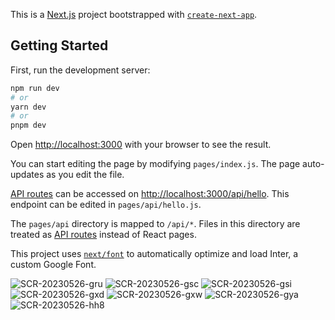 This is a [Next.js](https://nextjs.org/) project bootstrapped with [`create-next-app`](https://github.com/vercel/next.js/tree/canary/packages/create-next-app).

## Getting Started

First, run the development server:

```bash
npm run dev
# or
yarn dev
# or
pnpm dev
```

Open [http://localhost:3000](http://localhost:3000) with your browser to see the result.

You can start editing the page by modifying `pages/index.js`. The page auto-updates as you edit the file.

[API routes](https://nextjs.org/docs/api-routes/introduction) can be accessed on [http://localhost:3000/api/hello](http://localhost:3000/api/hello). This endpoint can be edited in `pages/api/hello.js`.

The `pages/api` directory is mapped to `/api/*`. Files in this directory are treated as [API routes](https://nextjs.org/docs/api-routes/introduction) instead of React pages.

This project uses [`next/font`](https://nextjs.org/docs/basic-features/font-optimization) to automatically optimize and load Inter, a custom Google Font.

![SCR-20230526-gru](https://github.com/Tolgahan0/twitter-v2.0/assets/77614149/88444beb-5acf-4044-bf06-d2041a0a7b16)
![SCR-20230526-gsc](https://github.com/Tolgahan0/twitter-v2.0/assets/77614149/75d35340-392d-4000-99f5-9820cf681a2e)
![SCR-20230526-gsi](https://github.com/Tolgahan0/twitter-v2.0/assets/77614149/91eb901b-22c0-4c1d-8f91-b9c380ef9137)
![SCR-20230526-gxd](https://github.com/Tolgahan0/twitter-v2.0/assets/77614149/e75c9212-b15f-43b6-9761-f27b1e00426f)
![SCR-20230526-gxw](https://github.com/Tolgahan0/twitter-v2.0/assets/77614149/3ed7a7a5-fcc9-451f-8213-6471c3e781cb)
![SCR-20230526-gya](https://github.com/Tolgahan0/twitter-v2.0/assets/77614149/5c35781e-4f33-46b2-b802-ebeea683eb35)
![SCR-20230526-hh8](https://github.com/Tolgahan0/twitter-v2.0/assets/77614149/4778b62a-8d27-4f81-b822-740000bd8ce6)
